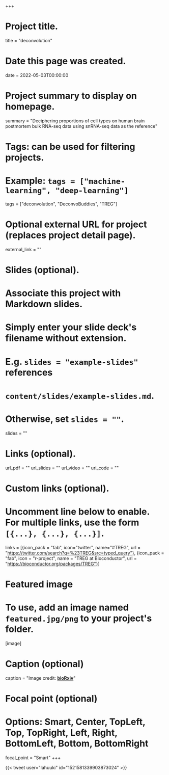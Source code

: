 +++
# Project title.
title = "deconvolution"

# Date this page was created.
date = 2022-05-03T00:00:00

# Project summary to display on homepage.
summary = "Deciphering proportions of cell types on human brain postmortem bulk RNA-seq data using snRNA-seq data as the reference"

# Tags: can be used for filtering projects.
# Example: `tags = ["machine-learning", "deep-learning"]`
tags = ["deconvolution", "DeconvoBuddies", "TREG"]

# Optional external URL for project (replaces project detail page).
external_link = ""

# Slides (optional).
#   Associate this project with Markdown slides.
#   Simply enter your slide deck's filename without extension.
#   E.g. `slides = "example-slides"` references 
#   `content/slides/example-slides.md`.
#   Otherwise, set `slides = ""`.
slides = ""

# Links (optional).
url_pdf = ""
url_slides = ""
url_video = ""
url_code = ""

# Custom links (optional).
#   Uncomment line below to enable. For multiple links, use the form `[{...}, {...}, {...}]`.
links = [{icon_pack = "fab", icon="twitter", name="#TREG", url = "https://twitter.com/search?q=%23TREG&src=typed_query"}, {icon_pack = "fab", icon = "r-project", name = "TREG at Bioconductor", url = "https://bioconductor.org/packages/TREG"}]

# Featured image
# To use, add an image named `featured.jpg/png` to your project's folder. 
[image]
  # Caption (optional)
  caption = "Image credit: [**bioRxiv**](https://www.biorxiv.org/content/10.1101/TODO)"
  
  # Focal point (optional)
  # Options: Smart, Center, TopLeft, Top, TopRight, Left, Right, BottomLeft, Bottom, BottomRight
  focal_point = "Smart"
+++

{{< tweet user="lahuuki" id="1521581339903873024" >}}
